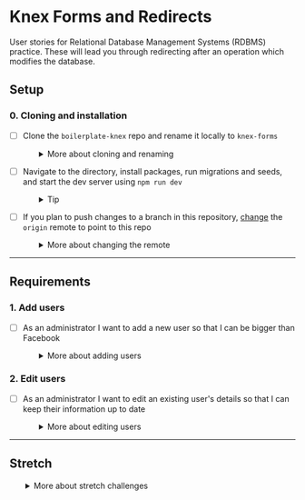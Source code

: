 # Knex Forms and Redirects

User stories for Relational Database Management Systems (RDBMS) practice. These will lead you through redirecting after an operation which modifies the database.

## Setup

### 0. Cloning and installation

- [ ] Clone the `boilerplate-knex` repo and rename it locally to `knex-forms`
  <details style="padding-left: 2em">
    <summary>More about cloning and renaming</summary>

    Enter the commands below in your terminal to get started:

    ```shell
    git clone https://github.com/[YOUR-COHORT-ORG]/boilerplate-knex
    mv boilerplate-knex knex-forms
    ```
  </details>

- [ ] Navigate to the directory, install packages, run migrations and seeds, and start the dev server using `npm run dev`
  <details style="padding-left: 2em">
    <summary>Tip</summary>

    ```
    cd knex-forms
    npm install
    npx knex migrate:latest
    npx knex seed:run
    npm run dev
    ```
  </details>

- [ ] If you plan to push changes to a branch in this repository, [change](https://help.github.com/articles/changing-a-remote-s-url/) the `origin` remote to point to this repo
  <details style="padding-left: 2em">
    <summary>More about changing the remote</summary>

    ```shell
    git remote set-url origin https://github.com/[YOUR-COHORT-ORG]/knex-forms-stories
    ```
  </details>

---

## Requirements

### 1. Add users
- [ ] As an administrator I want to add a new user so that I can be bigger than Facebook
  <details style="padding-left: 2em">
    <summary>More about adding users</summary>
    
    Decide how we want the routes to work. For example, we could:
    - display our users from `/users` (GET)
    - display a form to add a new user from `/users/new` (GET)
    - process the form data from `/users/submit` (POST)
    - redirect back to `/users` (GET)
  </details>


### 2. Edit users
- [ ] As an administrator I want to edit an existing user's details so that I can keep their information up to date
  <details style="padding-left: 2em">
    <summary>More about editing users</summary>
 
    More decisions to be made! We could:
    - display our edit form from `/users/:id` (GET)
    - process the form data from `/users/submit/:id` (POST)
    - redirect back to `/users` (GET)
    
    We'll need to load the user record from the database and populate our edit form with the existing values.
  </details>

---

## Stretch

<details style="padding-left: 2em">
  <summary>More about stretch challenges</summary>

1. As an administrator I want to see an "Are you sure?" page when I try to delete a user so that I can avoid boneheaded mistakes
    - This has a few parts. First, we'll need to provide a "delete" button next to each user on our users list. This should lead to a `/users/confirm/:id` route

1. As an administrator I want to see the record I'm about to delete on my "Are you sure?" page so that I can confirm I'm deleting the correct user

1. As an administrator I want to confirm that I really want to delete a user, and be redirected back to the main users page
    - Our form on the `/users/confirm/:id` route should submit to another route (maybe `/users/delete/:id`?) which actually performs the delete from the database
    - It should redirect back to the main `/users` list
    - With your pair, think about and discuss these questions:
      - Why is this not very secure? What's the problem with the `/users/delete/:id` route in particular?
      - Can you think of some ways to ensure that a user could only visit the `/users/delete/:id` route after **first** visiting the confirm route?
</details>
